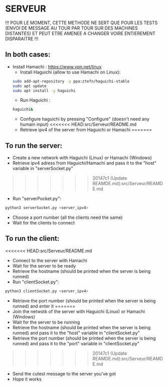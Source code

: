 # SERVEUR

!!! POUR LE MOMENT, CETTE METHODE NE SERT QUE POUR LES TESTS (ENVOI DE MESSAGE AU TOUR PAR TOUR SUR DES MACHINES DISTANTES) ET PEUT ETRE AMENEE A CHANGER VOIRE ENTIEREMENT DISPARAITRE !!!

In both cases:
-
- Install Hamachi : https://www.vpn.net/linux
  - Install Haguichi (allow to use Hamachi on Linux):  
  ```sh 
  sudo add-apt-repository -y ppa:ztefn/haguichi-stable
  sudo apt update
  sudo apt install -y haguichi
  ```
  - Run Haguichi :
  ```sh
  haguichi&
  ```
  - Configure haguichi by pressing "Configure" (doesn't need any humain input)
<<<<<<< HEAD:src/Serveur/README.md
  - Retrieve ipv4 of the server from Haguichi or Hamachi
=======
  
To run the server:
  -
  - Create a new network with Haguichi (Linux) or Hamachi (Windows)
  - Retrieve ipv4 adress from Haguichi/Hamachi and pass it to the "host" variable in "serverSocket.py"
>>>>>>> 20147c1 (Update REAMDE.md):src/Serveur/REAMDE.md
  - Run "serverPocket.py":
  ```sh
  python3 serverSocket.py <server_ipv4>
  ```
  - Choose a port number (all the clients need the same)
  - Wait for the clients to connect

To run the client:
   -
<<<<<<< HEAD:src/Serveur/README.md
   - Connect to the server with Hamachi
   - Wait for the server to be ready
   - Retrieve the hostname (should be printed when the server is being runned)
   - Run "clientSocket.py":
   ```sh
  python3 clientSocket.py <server_ipv4>
  ```
   - Retrieve the port number (should be printed when the server is being runned) and enter it
=======
   - Join the netwotk of the server with Haguichi (Linux) or Hamachi (Windows)
   - Wait for the server to be running
   - Retrieve the hostname (should be printed when the server is being runned) and pass it to the "host" variable in "clientSocket.py"
   - Retrieve the port number (should be printed when the server is being runned) and pass it to the "port" variable in "clientSocket.py"
>>>>>>> 20147c1 (Update REAMDE.md):src/Serveur/REAMDE.md
   - Send the cutest message to the server you've got
   - Hope it works
